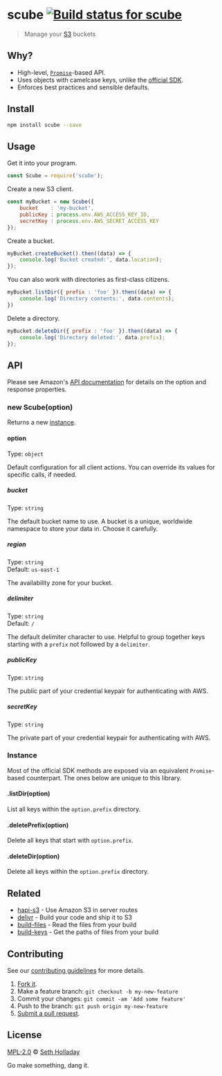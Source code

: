 # scube [![Build status for scube](https://img.shields.io/circleci/project/sholladay/scube/master.svg "Build Status")](https://circleci.com/gh/sholladay/scube "Builds")

> Manage your [S3](https://aws.amazon.com/s3/) buckets

## Why?

 - High-level, [`Promise`](https://developer.mozilla.org/en-US/docs/Web/JavaScript/Reference/Global_Objects/Promise)-based API.
 - Uses objects with camelcase keys, unlike the [official SDK](https://github.com/aws/aws-sdk-js).
 - Enforces best practices and sensible defaults.

## Install

```sh
npm install scube --save
```

## Usage

Get it into your program.

```js
const Scube = require('scube');
```

Create a new S3 client.

```js
const myBucket = new Scube({
    bucket    : 'my-bucket',
    publicKey : process.env.AWS_ACCESS_KEY_ID,
    secretKey : process.env.AWS_SECRET_ACCESS_KEY
});
```

Create a bucket.

```js
myBucket.createBucket().then((data) => {
    console.log('Bucket created:', data.location);
});
```

You can also work with directories as first-class citizens.

```js
myBucket.listDir({ prefix : 'foo' }).then((data) => {
    console.log('Directory contents:', data.contents);
})
```

Delete a directory.

```js
myBucket.deleteDir({ prefix : 'foo' }).then((data) => {
    console.log('Directory deleted:', data.prefix);
});
```

## API

Please see Amazon's [API documentation](http://docs.aws.amazon.com/AWSJavaScriptSDK/latest/AWS/S3.html) for details on the option and response properties.

### new Scube(option)

Returns a new [instance](#instance).

#### option

Type: `object`

Default configuration for all client actions. You can override its values for specific calls, if needed.

##### bucket

Type: `string`

The default bucket name to use. A bucket is a unique, worldwide namespace to store your data in. Choose it carefully.

##### region

Type: `string`<br>
Default: `us-east-1`

The availability zone for your bucket.

##### delimiter

Type: `string`<br>
Default: `/`

The default delimiter character to use. Helpful to group together keys starting with a `prefix` not followed by a `delimiter`.

##### publicKey

Type: `string`

The public part of your credential keypair for authenticating with AWS.

##### secretKey

Type: `string`

The private part of your credential keypair for authenticating with AWS.

### Instance

Most of the official SDK methods are exposed via an equivalent `Promise`-based counterpart. The ones below are unique to this library.

#### .listDir(option)

List all keys within the `option.prefix` directory.

#### .deletePrefix(option)

Delete all keys that start with `option.prefix`.

#### .deleteDir(option)

Delete all keys within the `option.prefix` directory.

## Related

 - [hapi-s3](https://github.com/sholladay/hapi-s3) - Use Amazon S3 in server routes
 - [delivr](https://github.com/sholladay/delivr) - Build your code and ship it to S3
 - [build-files](https://github.com/sholladay/build-files) - Read the files from your build
 - [build-keys](https://github.com/sholladay/build-keys) - Get the paths of files from your build

## Contributing

See our [contributing guidelines](https://github.com/sholladay/scube/blob/master/CONTRIBUTING.md "Guidelines for participating in this project") for more details.

1. [Fork it](https://github.com/sholladay/scube/fork).
2. Make a feature branch: `git checkout -b my-new-feature`
3. Commit your changes: `git commit -am 'Add some feature'`
4. Push to the branch: `git push origin my-new-feature`
5. [Submit a pull request](https://github.com/sholladay/scube/compare "Submit code to this project for review").

## License

[MPL-2.0](https://github.com/sholladay/scube/blob/master/LICENSE "License for scube") © [Seth Holladay](https://seth-holladay.com "Author of scube")

Go make something, dang it.
